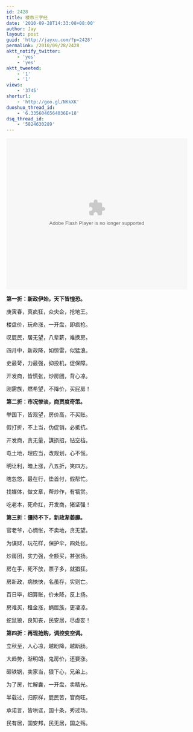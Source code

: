 ```yaml
---
id: 2428
title: 楼市三字经
date: '2010-09-28T14:33:08+08:00'
author: Jay
layout: post
guid: 'http://jayxu.com/?p=2428'
permalink: /2010/09/28/2428
aktt_notify_twitter:
    - 'yes'
    - 'yes'
aktt_tweeted:
    - '1'
    - '1'
views:
    - '3745'
shorturl:
    - 'http://goo.gl/NKkXK'
duoshuo_thread_id:
    - '6.3356046564036E+18'
dsq_thread_id:
    - '5824630289'
---
```


<object classid="clsid:d27cdb6e-ae6d-11cf-96b8-444553540000" width="480" height="400" codebase="http://download.macromedia.com/pub/shockwave/cabs/flash/swflash.cab#version=6,0,40,0"><param name="align" value="middle" /><param name="src" value="http://player.youku.com/player.php/sid/XMjA5NzczNTQw/v.swf" /><param name="quality" value="high" /><embed type="application/x-shockwave-flash" width="480" height="400" src="http://player.youku.com/player.php/sid/XMjA5NzczNTQw/v.swf" quality="high" align="middle"></embed></object>

<strong>第一折：新政伊始，天下皆惶恐。</strong>

庚寅春，真疯狂，众央企，抢地王。

楼盘价，玩命涨，一开盘，即疯抢。

叹屁民，居无望，八辈薪，难换房。

四月中，新政降，如惊雷，似猛浪。

史最苛，力最强，抑投机，促保障。

开发商，皆慌张，炒房团，背心凉。

刚需族，燃希望，不降价，买屁房！

<strong>第二折：市况惨淡，商贾度奇策。</strong>

举国下，皆观望，房价高，不买账。

假打折，不上当，伪促销，必抵抗。

开发商，贪无量，謀损招，钻空档。

屯土地，理应当，改规划，心不慌。

明让利，暗上涨，八五折，笑四方。

瞎忽悠，最在行，垫首付，假帮忙。

找媒体，做文章，帮炒作，有犒赏。

吃老本，死命扛，开发商，猪坚强！

<strong>第三折：僵持不下，新政渐萎靡。</strong>

官老爷，心惆怅，不卖地，贪无望。

为谋财，玩花样，保护伞，四处张。

炒房团，实力强，全额买，甚张扬。

房在手，死不放，票子多，就猖狂。

房新政，病怏怏，名虽存，实则亡。

百日毕，细算账，价未降，反上扬。

房难买，租金涨，蜗居族，更凄凉。

蛇鼠狼，良知丧，民安居，尽虚妄！

<strong>第四折：再现抢购，调控变空调。</strong>

立秋至，人心凉，越盼降，越断肠。

大趋势，渐明朗，鬼房价，还要涨。

砸铁锅，卖家当，狠下心，兄弟上。

为了房，忙解囊，一开盘，卖精光。

半载过，归原样，屁民苦，官商旺。

承诺言，皆哄诓，国十条，秀过场。

民有居，国安邦，民无居，国之殇。
